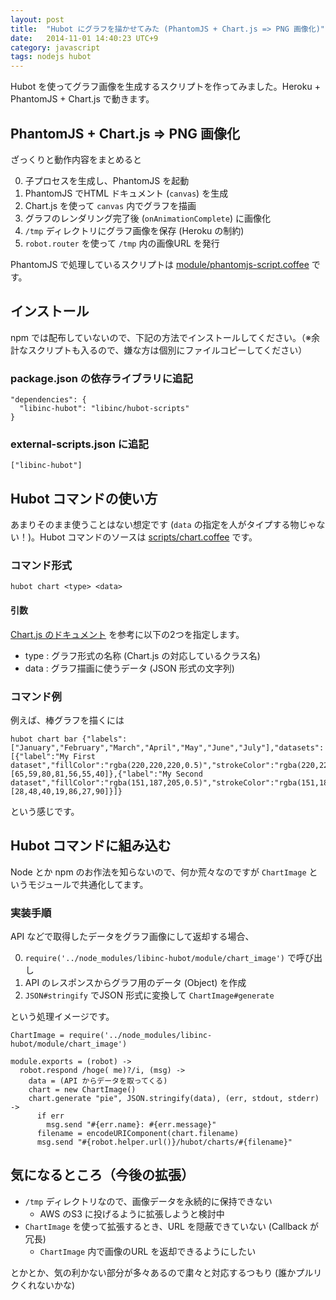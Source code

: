 ```yaml
---
layout: post
title:  "Hubot にグラフを描かせてみた (PhantomJS + Chart.js => PNG 画像化)"
date:   2014-11-01 14:40:23 UTC+9
category: javascript
tags: nodejs hubot
---
```



Hubot を使ってグラフ画像を生成するスクリプトを作ってみました。Heroku + PhantomJS + Chart.js で動きます。

## PhantomJS + Chart.js => PNG 画像化

ざっくりと動作内容をまとめると

0. 子プロセスを生成し、PhantomJS を起動
0. PhantomJS でHTML ドキュメント (`canvas`) を生成
0. Chart.js を使って `canvas` 内でグラフを描画
0. グラフのレンダリング完了後 (`onAnimationComplete`) に画像化
0. `/tmp` ディレクトリにグラフ画像を保存 (Heroku の制約)
0. `robot.router` を使って `/tmp` 内の画像URL を発行

PhantomJS で処理しているスクリプトは [module/phantomjs-script.coffee](https://github.com/libinc/hubot-scripts/blob/master/module/phantomjs-script.coffee) です。

## インストール

npm では配布していないので、下記の方法でインストールしてください。（※余計なスクリプトも入るので、嫌な方は個別にファイルコピーしてください）

### package.json の依存ライブラリに追記

```
"dependencies": {
  "libinc-hubot": "libinc/hubot-scripts"
}
```

### external-scripts.json に追記

```
["libinc-hubot"]
```

## Hubot コマンドの使い方

あまりそのまま使うことはない想定です (`data` の指定を人がタイプする物じゃない！)。Hubot コマンドのソースは [scripts/chart.coffee](https://github.com/libinc/hubot-scripts/blob/master/scripts/chart.coffee) です。

### コマンド形式

```
hubot chart <type> <data>
```

#### 引数

[Chart.js のドキュメント](http://www.chartjs.org/docs/) を参考に以下の2つを指定します。

- type : グラフ形式の名称 (Chart.js の対応しているクラス名)
- data : グラフ描画に使うデータ (JSON 形式の文字列)

### コマンド例

例えば、棒グラフを描くには

```
hubot chart bar {"labels":["January","February","March","April","May","June","July"],"datasets":[{"label":"My First dataset","fillColor":"rgba(220,220,220,0.5)","strokeColor":"rgba(220,220,220,0.8)","highlightFill":"rgba(220,220,220,0.75)","highlightStroke":"rgba(220,220,220,1)","data":[65,59,80,81,56,55,40]},{"label":"My Second dataset","fillColor":"rgba(151,187,205,0.5)","strokeColor":"rgba(151,187,205,0.8)","highlightFill":"rgba(151,187,205,0.75)","highlightStroke":"rgba(151,187,205,1)","data":[28,48,40,19,86,27,90]}]}
```

という感じです。

## Hubot コマンドに組み込む

Node とか npm のお作法を知らないので、何か荒々なのですが `ChartImage` というモジュールで共通化してます。

### 実装手順

API などで取得したデータをグラフ画像にして返却する場合、

0. `require('../node_modules/libinc-hubot/module/chart_image')` で呼び出し
0. API のレスポンスからグラフ用のデータ (Object) を作成
0. `JSON#stringify` でJSON 形式に変換して `ChartImage#generate`

という処理イメージです。

```
ChartImage = require('../node_modules/libinc-hubot/module/chart_image')

module.exports = (robot) ->
  robot.respond /hoge( me)?/i, (msg) ->
    data = (API からデータを取ってくる)
    chart = new ChartImage()
    chart.generate "pie", JSON.stringify(data), (err, stdout, stderr) ->
      if err
        msg.send "#{err.name}: #{err.message}"
      filename = encodeURIComponent(chart.filename)
      msg.send "#{robot.helper.url()}/hubot/charts/#{filename}"
```

## 気になるところ（今後の拡張）

- `/tmp` ディレクトリなので、画像データを永続的に保持できない
    - AWS のS3 に投げるように拡張しようと検討中
- `ChartImage` を使って拡張するとき、URL を隠蔽できていない (Callback が冗長)
    - `ChartImage` 内で画像のURL を返却できるようにしたい

とかとか、気の利かない部分が多々あるので粛々と対応するつもり (誰かプルリクくれないかな)

